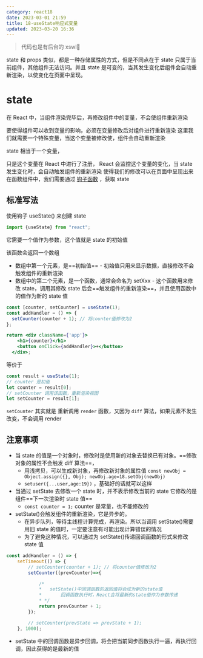 ```yaml
---
category: react18
date: 2023-03-01 21:59
title: 18-useState响应式变量
updated: 2023-03-20 16:36
---
```


> 代码也是有后台的 xswl🤣

state 和 props 类似，都是一种存储属性的方式，但是不同点在于 state 只属于当前组件，其他组件无法访问。并且 state 是可变的，当其发生变化后组件会自动重新渲染，以使变化在页面中呈现。

# state

在 React 中，当组件渲染完毕后，再修改组件中的变量，不会使组件重新渲染

要使得组件可以收到变量的影响，必须在变量修改后对组件进行重新渲染
这里我们就需要一个特殊变量，当这个变量被修改使，组件会自动重新渲染

state 相当于一个变量，

只是这个变量在 React 中进行了注册，
React 会监控这个变量的变化，当 state 发生变化时，会自动触发组件的重新渲染
使得我们的修改可以在页面中呈现出来
在函数组件中，我们需要通过 [钩子函数](18.a-hook钩子函数.md) ，获取 state

## 标准写法

使用钩子 useState() 来创建 state

```js
import {useState} from "react";
```

它需要一个值作为参数，这个值就是 state 的初始值

该函数会返回一个数组

- 数组中第一个元素，是==初始值== - 初始值只用来显示数据，直接修改不会触发组件的重新渲染
- 数组中的第二个元素，是一个函数，通常会命名为 setXxx - 这个函数用来修改 state，调用其修改 state 后会==触发组件的重新渲染==，并且使用函数中的值作为新的 state 值

```jsx
const [counter, setCounter] = useState(1);
const addHandler = () => {
  setCounter(counter + 1); // 将counter值修改为2
};

return <div className={'app'}>
    <h1>{counter}</h1>
    <button onClick={addHandler}>+</button>
  </div>;
```

等价于

```js
const result = useState(1);
// counter 是初值
let counter = result[0];
// setCounter 调用该函数，重新渲染视图
let setCounter = result[1];
```

`setCounter` 其实就是 重新调用 `render` 函数，又因为 `diff` 算法，如果元素不发生改变，不会调用 render

## 注意事项

- 当 state 的值是一个对象时，修改时是使用新的对象去替换已有对象。==修改对象的属性不会触发 diff 算法==，
  - 用浅拷贝，可以生成新对象，再修改新对象的属性值 `const newObj = Object.assign({}, Obj); newObj.age=18.setObj(newObj)`
  - `setuser({...user,age:19})` ，基础好的话就可以这样
- 当通过 setState 去修改一个 state 时，并不表示修改当前的 state
  它修改的是组件==下一次渲染时 state 值==
  - `const counter = 1;` counter 是常量，也不能修改的
- setState()会触发组件的重新渲染，它是异步的。
  - 在异步队列，等待主线程计算完成，再渲染。所以当调用 setState()需要用旧 state 的值时，一定要注意有可能出现计算错误的情况
  - 为了避免这种情况，可以通过为 setState()传递回调函数的形式来修改 state 值

```js
const addHandler = () => {
    setTimeout(() => {
        // setCounter(counter + 1); // 将counter值修改为2
        setCounter((prevCounter)=>{

            /*
            *   setState()中回调函数的返回值将会成为新的state值
            *       回调函数执行时，React会将最新的state值作为参数传递
            * */
            return prevCounter + 1;
        });

        // setCounter(prevState => prevState + 1);
    }, 1000);

```

- setState 中的回调函数是异步回调，将会把当前同步函数执行一遍，再执行回调，因此获得的是最新的值